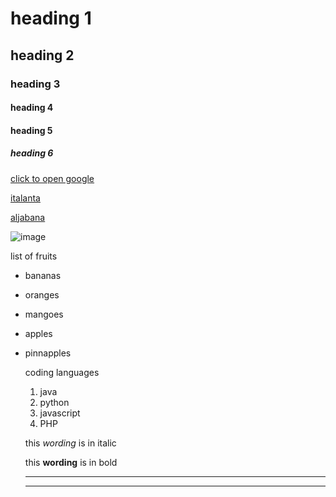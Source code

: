 <!--heading section-->
 # heading 1
## heading 2
### heading 3
#### heading 4
#### heading 5
##### heading 6

<!--links-->
[click to open google](google.com)
<!--italanta kakuma-->
[italanta](https://github.com/iTalantaAcademy-kakuma-1/home/issues)
<!--aljabana-->
[aljabana](https://github.com/aljabana002?tab=repositories)
<!--image-->
![image](https://avatars.githubusercontent.com/u/93643180?v=4)
<!--unordered list-->
list of fruits
* bananas
* oranges
* mangoes
* apples
* pinnapples
  <!--ordered list-->
  coding languages
  1. java
  1. python
  1. javascript
  1. PHP
  <!--italic-->
  this *wording* is in italic
  <!--bold-->
  this **wording** is in bold

  <!--Horizontal lines-->
  ___
  ---
